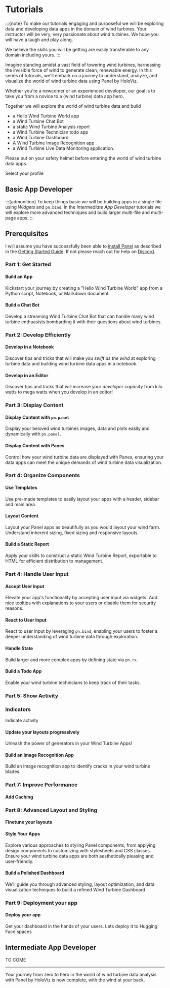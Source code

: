# Tutorials

:::{note}
To make our tutorials engaging and purposeful we will be exploring data and developing data apps in the domain of wind turbines. Your instructor will be very, very passionate about wind turbines. We hope you will have a laugh and play along.

We believe the skills you will be getting are easily transferable to any domain including yours.
:::

Imagine standing amidst a vast field of towering wind turbines, harnessing the invisible force of wind to generate clean, renewable energy. In this series of tutorials, we'll embark on a journey to understand, analyze, and visualize the world of wind turbine data using Panel by HoloViz.

Whether you're a newcomer or an experienced developer, our goal is to take you from a novice to a (wind turbine) data app hero.

Together we will explore the world of wind turbine data and build

- a Hello Wind Turbine World app
- a Wind Turbine Chat Bot
- a static Wind Turbine Analysis report
- a Wind Turbine Technician todo app
- a Wind Turbine Dashboard
- A Wind Turbine Image Recognition app
- a Wind Turbine Live Data Monitoring application.

Please put on your safety helmet before entering the world of wind turbine data apps.

Select your profile

## Basic App Developer

:::{admonition}
To keep things basic we will be building apps in a single file using *Widgets* and `pn.bind`. In the *Intermediate App Developer* tutorials we will explore more advanced techniques and build larger multi-file and multi-page apps.
:::

## Prerequisites

I will assume you have successfully been able to [install Panel](../getting_started/installation.md) as described in the [Getting Started Guide](../getting_started/index.md). If not please reach out for help on [Discord](https://discord.gg/rb6gPXbdAr).

### Part 1: Get Started

#### Build an App

Kickstart your journey by creating a "Hello Wind Turbine World" app from a Python script, Notebook, or Markdown document.

#### Build a Chat Bot

Develop a streaming Wind Turbine Chat Bot that can handle many wind turbine enthuasists bombarding it with their questions about wind turbines.

### Part 2: Develop Efficiently

#### Develop in a Notebook

Discover tips and tricks that will make you *swift as the wind* at exploring turbine data and building wind turbine data apps in a notebook.

#### Develop in an Editor

Discover tips and tricks that will increase your *developer capacity* from kilo watts to mega watts when you develop in an editor!

### Part 3: Display Content

#### Display Content with `pn.panel`

Display your beloved wind turbines images, data and plots easily and dynamically with `pn.panel`.

#### Display Content with Panes

Control how your wind turbine data are displayed with Panes, ensuring your data apps can meet the unique demands of wind turbine data visualization.

### Part 4: Organize Components

#### Use Templates

Use pre-made templates to easily layout your apps with a header, sidebar and main area.

#### Layout Content

Layout your Panel apps as beautifully as you would layout your wind farm. Understand inherent sizing, fixed sizing and responsive layouts.

#### Build a Static Report

Apply your skills to construct a static Wind Turbine Report, exportable to HTML for efficient distribution to management.

### Part 4: Handle User Input

#### Accept User Input

Elevate your app's functionality by accepting user input via widgets. Add nice tooltips with explanations to your users or disable them for security reasons.

#### React to User Input

React to user input by leveraging `pn.bind`, enabling your users to foster a deeper understanding of wind turbine data through exploration.

#### Handle State

Build larger and more complex apps by defining state via `pn.rx`.

#### Build a Todo App

Enable your wind turbine technicians to keep track of their tasks.

### Part 5: Show Activity

### Indicators

Indicate activity

#### Update your layouts progressively

Unleash the power of generators in your Wind Turbine Apps!

#### Build an Image Recognition App

Build an image recognition app to identify cracks in your wind turbine blades.

### Part 7: Improve Performance

#### Add Caching

### Part 8: Advanced Layout and Styling

#### Finetune your layouts

#### Style Your Apps

Explore various approaches to styling Panel components, from applying design components to customizing with stylesheets and CSS classes. Ensure your wind turbine data apps are both aesthetically pleasing and user-friendly.

#### Build a Polished Dashboard

We'll guide you through advanced styling, layout optimization, and data visualization techniques to build a refined Wind Turbine Dashboard

### Part 9: Deployment your app

#### Deploy your app

Get your dashboard in the hands of your users. Lets deploy it to Hugging Face spaces

## Intermediate App Developer

TO COME

---

Your journey from zero to hero in the world of wind turbine data analysis with Panel by HoloViz is now complete, with the wind at your back.
